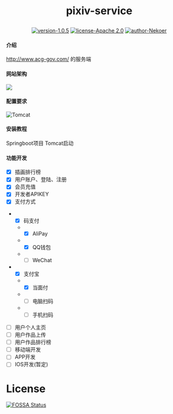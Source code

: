 <h1><p align="center">pixiv-service</p></h1>
<p align="center">
<a href="https://img.shields.io/badge/version-1.0.5-40c4ff.svg?style=flat"><img src="https://img.shields.io/badge/version-1.0.5-40c4ff.svg?style=flat" alt="version-1.0.5"></a>
<a href="https://img.shields.io/badge/license-Apache 2.0-orange.svg?style=flat"><img src="https://img.shields.io/badge/license-Apache 2.0-orange.svg?style=flat" alt="license-Apache 2.0"></a>
<a href="https://img.shields.io/badge/author-Nekoer-6cf.svg?style=flat"><img src="https://img.shields.io/badge/author-Nekoer-6cf.svg?style=flat" alt="author-Nekoer"></a>
</p>


#### 介绍
http://www.acg-gov.com/ 的服务端

#### 网站架构
![](https://s1.ax1x.com/2020/07/19/UfSPJO.png)

#### 配置要求
![Tomcat](https://img.shields.io/badge/Tomcat-%3E%3D7-blue)

#### 安装教程
Springboot项目 Tomcat启动

#### 功能开发
- [x] 插画排行榜
- [x] 用户账户、登陆、注册
- [x] 会员充值
- [x] 开发者APIKEY
- [x] 支付方式
- - [x] 码支付
  - - [x] AliPay
  - - [x] QQ钱包
  - - [ ] WeChat
- - [x] 支付宝
  - - [x] 当面付
  - - [ ] 电脑扫码
  - - [ ] 手机扫码
- [ ] 用户个人主页
- [ ] 用户作品上传
- [ ] 用户作品排行榜
- [ ] 移动端开发
- [ ] APP开发
- [ ] IOS开发(暂定)

# License
[![FOSSA Status](https://app.fossa.com/api/projects/git%2Bgithub.com%2FNekoer%2FPixiv-Service-Java.svg?type=large)](https://app.fossa.com/projects/git%2Bgithub.com%2FNekoer%2FPixiv-Service-Java?ref=badge_large)
